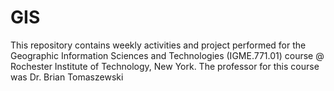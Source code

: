 # GIS

This repository contains weekly activities and project performed for the Geographic Information Sciences and Technologies (IGME.771.01) course @ Rochester Institute of Technology, New York. The professor for this course was Dr. Brian Tomaszewski
